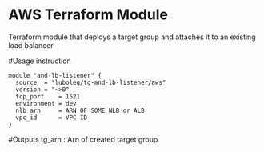 # AWS Terraform Module
Terraform module that deploys a target group and attaches it to an existing load balancer

#Usage instruction
```hcl
module "and-lb-listener" {
  source  = "luboleg/tg-and-lb-listener/aws"
  version = "~>0"
  tcp_port    = 1521
  environment = dev
  nlb_arn     = ARN OF SOME NLB or ALB
  vpc_id      = VPC ID
}
```

#Outputs 
tg_arn : Arn of created target group
